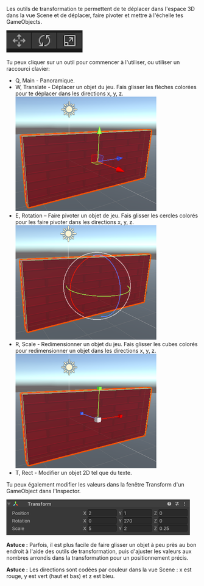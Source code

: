 Les outils de transformation te permettent de te déplacer dans l'espace 3D dans la vue Scene et de déplacer, faire pivoter et mettre à l'échelle tes GameObjects.

![Les icônes des outils de déplacement, de rotation et de mise à l'échelle.](images/transform-tools.png)

Tu peux cliquer sur un outil pour commencer à l'utiliser, ou utiliser un raccourci clavier:

+ Q, Main - Panoramique.
+ W, Translate - Déplacer un objet du jeu. Fais glisser les flèches colorées pour te déplacer dans les directions x, y, z. ![Les icônes des outils de déplacement, de rotation et de mise à l'échelle.](images/transform-move.png)
+ E, Rotation – Faire pivoter un objet de jeu. Fais glisser les cercles colorés pour les faire pivoter dans les directions x, y, z. ![Les icônes des outils de déplacement, de rotation et de mise à l'échelle.](images/transform-rotate.png)
+ R, Scale - Redimensionner un objet du jeu. Fais glisser les cubes colorés pour redimensionner un objet dans les directions x, y, z. ![Les icônes de déplacement, de rotation et de mise à l'échelle.](images/transform-scale.png)
+ T, Rect - Modifier un objet 2D tel que du texte.

Tu peux également modifier les valeurs dans la fenêtre Transform d'un GameObject dans l'Inspector.

![Le composant Transform dans la fenêtre Inspector affichant les propriétés X, Y et Z pour la position, la rotation et l'échelle.](images/transform-component.png)

**Astuce :** Parfois, il est plus facile de faire glisser un objet à peu près au bon endroit à l'aide des outils de transformation, puis d'ajuster les valeurs aux nombres arrondis dans la transformation pour un positionnement précis.

**Astuce :** Les directions sont codées par couleur dans la vue Scene : x est rouge, y est vert (haut et bas) et z est bleu.

